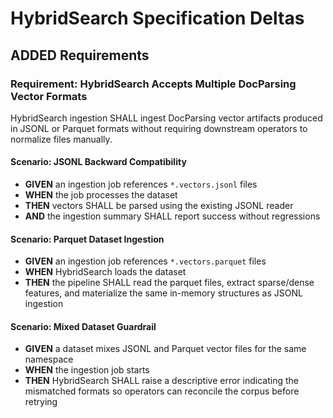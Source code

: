 # HybridSearch Specification Deltas

## ADDED Requirements

### Requirement: HybridSearch Accepts Multiple DocParsing Vector Formats
HybridSearch ingestion SHALL ingest DocParsing vector artifacts produced in JSONL or Parquet formats without requiring downstream operators to normalize files manually.

#### Scenario: JSONL Backward Compatibility
- **GIVEN** an ingestion job references `*.vectors.jsonl` files
- **WHEN** the job processes the dataset
- **THEN** vectors SHALL be parsed using the existing JSONL reader
- **AND** the ingestion summary SHALL report success without regressions

#### Scenario: Parquet Dataset Ingestion
- **GIVEN** an ingestion job references `*.vectors.parquet` files
- **WHEN** HybridSearch loads the dataset
- **THEN** the pipeline SHALL read the parquet files, extract sparse/dense features, and materialize the same in-memory structures as JSONL ingestion

#### Scenario: Mixed Dataset Guardrail
- **GIVEN** a dataset mixes JSONL and Parquet vector files for the same namespace
- **WHEN** the ingestion job starts
- **THEN** HybridSearch SHALL raise a descriptive error indicating the mismatched formats so operators can reconcile the corpus before retrying
